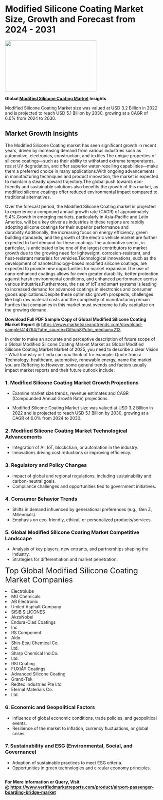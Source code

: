 <H1>Modified Silicone Coating Market Size, Growth and Forecast from 2024 - 2031</H1><img class="aligncenter size-medium wp-image-584254" src="https://thirdeyenews.in/wp-content/uploads/2024/09/Global-Market-Research-300x168.jpeg" alt="" width="300" height="168" /><p><strong>Global&nbsp;<a href="https://www.marketsizeandtrends.com/download-sample/414764/?utm_source=Github8j?utm_medium=213">Modified Silicone Coating Market</a> Insights</strong></p><p>Modified Silicone Coating Market size was valued at USD 3.2 Billion in 2022 and is projected to reach USD 5.1 Billion by 2030, growing at a CAGR of 6.0% from 2024 to 2030.</p><p><h2>Market Growth Insights</h2> <p>The Modified Silicone Coating market has seen significant growth in recent years, driven by increasing demand from various industries such as automotive, electronics, construction, and textiles.The unique properties of silicone coatings—such as their ability to withstand extreme temperatures, resist UV degradation, and offer superior water-repelling capabilities—make them a preferred choice in many applications.With ongoing advancements in manufacturing techniques and product innovation, the market is expected to maintain a steady upward trajectory.The global push towards eco-friendly and sustainable solutions also benefits the growth of this market, as modified silicone coatings offer reduced environmental impact compared to traditional alternatives.</p> <p>Over the forecast period, the Modified Silicone Coating market is projected to experience a compound annual growth rate (CAGR) of approximately 5.4%.Growth in emerging markets, particularly in Asia-Pacific and Latin America, will be a key driver as industries in these regions are rapidly adopting silicone coatings for their superior performance and durability.Additionally, the increasing focus on energy efficiency, green building standards, and the growth of the electric vehicle market are further expected to fuel demand for these coatings.The automotive sector, in particular, is anticipated to be one of the largest contributors to market growth due to the growing need for lightweight, corrosion-resistant, and heat-resistant materials for vehicles.Technological innovations, such as the development of nanotechnology-based modified silicone coatings, are expected to provide new opportunities for market expansion.The use of nano-enhanced coatings allows for even greater durability, better protection against harsh environmental conditions, and enhanced performance across various industries.Furthermore, the rise of IoT and smart systems is leading to increased demand for advanced coatings in electronics and consumer goods applications.Despite these optimistic growth prospects, challenges like high raw material costs and the complexity of manufacturing remain hurdles that companies in this market must overcome to fully capitalize on the growing demand.<p><span class=""><strong>Download Full PDF Sample Copy of Global Modified Silicone Coating Market Report</strong> @ <a href="https://www.marketsizeandtrends.com/download-sample/414764/?utm_source=Github8j?utm_medium=213" target="_blank">https://www.marketsizeandtrends.com/download-sample/414764/?utm_source=Github8j?utm_medium=213</a></span></p><p>In order to make an accurate and perceptive description of future scope of a Global&nbsp;Modified Silicone Coating Market Market as Global&nbsp;Modified Silicone Coating Market Market of 2025, you need to describe a clear Vision &ndash; What Industry or Linda can you think of for example: Quote from a Technology, healthcare, automotive, renewable energy, name the market you are Reffering to.However, some general trends and factors usually impact market reports and their future outlook include:</p><h3>1.&nbsp;<strong>Modified Silicone Coating Market Growth Projections</strong></h3><ul><li>Examine market size trends, revenue estimates and CAGR (Compounded Annual Growth Rate) projections.</li><li><p>Modified Silicone Coating Market size was valued at USD 3.2 Billion in 2022 and is projected to reach USD 5.1 Billion by 2030, growing at a CAGR of 6.0% from 2024 to 2030.</p></li></ul><h3>2.&nbsp;<strong>Modified Silicone Coating Market Technological Advancements</strong></h3><ul><li>Integration of AI, IoT, blockchain, or automation in the industry.</li><li>Innovations driving cost reductions or improving efficiency.</li></ul><h3>3.&nbsp;<strong>Regulatory and Policy Changes</strong></h3><ul><li>Impact of global and regional regulations, including sustainability and carbon-neutral goals.</li><li>Compliance challenges and opportunities tied to government initiatives.</li></ul><h3>4.&nbsp;<strong>Consumer Behavior Trends</strong></h3><ul><li>Shifts in demand influenced by generational preferences (e.g., Gen Z, Millennials).</li><li>Emphasis on eco-friendly, ethical, or personalized products/services.</li></ul><h3>5.&nbsp;<strong>Global Modified Silicone Coating Market Competitive Landscape</strong></h3><ul><li>Analysis of key players, new entrants, and partnerships shaping the industry.</li><li>Strategies for differentiation and market penetration.</li></ul><p data-pm-slice="1 1 []"><span style="color: inherit; font-family: inherit; font-size: 25px;">Top Global Modified Silicone Coating Market Companies</span></p><div class="" data-test-id=""><p><li>Electrolube</li><li> MG Chemicals</li><li> AB Electronic</li><li> United Asphalt Company</li><li> SiSiB SILICONES</li><li> AkzoNobel</li><li> Endura-Clad Coatings</li><li> Inc</li><li> RS Component</li><li> Aldo</li><li> Shin-Etsu Chemical Co.</li><li> Ltd.</li><li> Sharp Chemical Ind.Co.</li><li> Ltd.</li><li> RSI Coating</li><li> FUXIÂ® Coatings</li><li> Advanced Silicone Coating</li><li> Grand-Tek</li><li> Redtec Industries Pte Ltd</li><li> Eternal Materials Co.</li><li>Ltd.</li></p></div><h3>6.&nbsp;<strong>Economic and Geopolitical Factors</strong></h3><ul><li>Influence of global economic conditions, trade policies, and geopolitical events.</li><li>Resilience of the market to inflation, currency fluctuations, or global crises.</li></ul><h3>7.&nbsp;<strong>Sustainability and ESG (Environmental, Social, and Governance)</strong></h3><ul><li>Adoption of sustainable practices to meet ESG criteria.</li><li>Opportunities in green technologies and circular economy principles.</li></ul><h2><strong style="font-size: 14px;">For More Information or Query, Visit @&nbsp;</strong><a style="background-color: #ffffff; font-size: 14px;" href="https://www.marketsizeandtrends.com/report/modified-silicone-coating-market/" target="_blank">https://www.verifiedmarketreports.com/product/airport-passenger-boarding-bridge-market</a></h2>